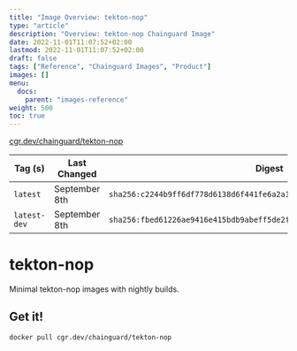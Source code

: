 ```yaml
---
title: "Image Overview: tekton-nop"
type: "article"
description: "Overview: tekton-nop Chainguard Image"
date: 2022-11-01T11:07:52+02:00
lastmod: 2022-11-01T11:07:52+02:00
draft: false
tags: ["Reference", "Chainguard Images", "Product"]
images: []
menu:
  docs:
    parent: "images-reference"
weight: 500
toc: true
---
```


[cgr.dev/chainguard/tekton-nop](https://github.com/chainguard-images/images/tree/main/images/tekton-nop)

| Tag (s)       | Last Changed  | Digest                                                                    |
|---------------|---------------|---------------------------------------------------------------------------|
|  `latest`     | September 8th | `sha256:c2244b9ff6df778d6138d6f441fe6a2a14561650bac8fcc9ffee82eb7f97107e` |
|  `latest-dev` | September 8th | `sha256:fbed61226ae9416e415bdb9abeff5de2fb0ff14162737b39ddd260d406809588` |

# tekton-nop

Minimal tekton-nop images with nightly builds.

## Get it!

```shell
docker pull cgr.dev/chainguard/tekton-nop
```
